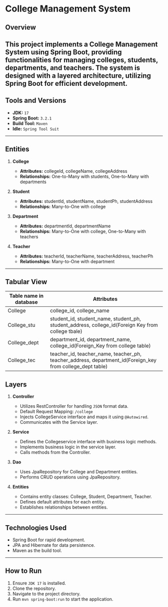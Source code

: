 # College Management System

## Overview
This project implements a College Management System using Spring Boot, providing functionalities for managing colleges, students, departments, and teachers. The system is designed with a layered architecture, utilizing Spring Boot for efficient development.
---

## Tools and Versions
- **JDK:** `17`
- **Spring Boot:** `3.2.1`
- **Build Tool:** `Maven`
- **Idle:** `Spring Tool Suit`
---
## Entities
1. **College**
   - **Attributes:** collegeId, collegeName, collegeAddress
   - **Relationships:** One-to-Many with students, One-to-Many with departments

2. **Student**
   - **Attributes:** studentId, studentName, studentPh, studentAddress
   - **Relationships:** Many-to-One with college

3. **Department**
   - **Attributes:** departmentId, departmentName
   - **Relationships:** Many-to-One with college, One-to-Many with teachers

4. **Teacher**
   - **Attributes:** teacherId, teacherName, teacherAddress, teacherPh
   - **Relationships:** Many-to-One with department
---
## Tabular View
Table name in database | Attributes 
 ------------ | ------------- 
College | college_id, college_name 
College_stu | student_id, student_name, student_ph, student_address, college_id(Foreign Key from college tbale)
College_dept | department_id, department_name, college_id(Foreign_Key from college table)
College_tec | teacher_id, teacher_name, teacher_ph, teacher_address, department_id(Foreign_key from college_dept table) 




## Layers
1. **Controller**
   - Utilizes RestController for handling `JSON` format data.
   - Default Request Mapping: `/college`
   - Injects CollegeService interface and maps it using `@Autowired`.
   - Communicates with the Service layer.

2. **Service**
   - Defines the Collegeservice interface with business logic methods.
   - Implements business logic in the service layer.
   - Calls methods from the Controller.

3. **Dao**
   - Uses JpaRepository for College and Department entities.
   - Performs CRUD operations using JpaRepository.
   
4. **Entities**
   - Contains entity classes: College, Student, Department, Teacher.
   - Defines default attributes for each entity.
   - Establishes relationships between entities.
---
## Technologies Used
- Spring Boot for rapid development.
- JPA and Hibernate for data persistence.
- Maven as the build tool.
---
## How to Run
1. Ensure `JDK 17` is installed.
2. Clone the repository.
3. Navigate to the project directory.
4. Run `mvn spring-boot:run` to start the application.
